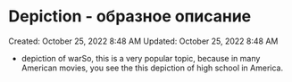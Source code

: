 # Depiction - образное описание

Created: October 25, 2022 8:48 AM
Updated: October 25, 2022 8:48 AM

- depiction of warSo, this is a very popular topic, because in many American movies, you see the this depiction of high school in America.